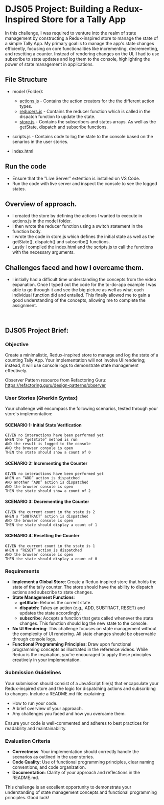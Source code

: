 # DJS05 Project: Building a Redux-Inspired Store for a Tally App

In this challenge, I was required to venture into the realm of state management by constructing a Redux-inspired store to manage the state of a simple Tally App. My primary goal is to manage the app's state changes efficiently, focusing on core functionalities like incrementing, decrementing, and resetting a counter. Instead of rendering changes on the UI, I had to use subscribe to state updates and log them to the console, highlighting the power of state management in applications.

## File Structure

-   model (Folder):

    -   [actions.js](https://github.com/haleigh27/HALVAL360_FTO2401_GroupA1_Haleigh-Valentine_DJS05/blob/main/model/actions.js) - Contains the action creators for the the different action types.
    -   [reducers.js](https://github.com/haleigh27/HALVAL360_FTO2401_GroupA1_Haleigh-Valentine_DJS05/blob/main/model/reducers.js) - Contains the reducer function which is called in the dispatch function to update the state.
    -   [store.js](https://github.com/haleigh27/HALVAL360_FTO2401_GroupA1_Haleigh-Valentine_DJS05/blob/main/model/store.js) - Contains the subscribers and states arrays. As well as the getState, dispatch and subscribe functions.

-   scripts.js - Contains code to log the state to the console based on the senarios in the user stories.
-   index.html

## Run the code

-   Ensure that the "Live Server" extention is installed on VS Code.
-   Run the code with live server and inspect the console to see the logged states.

## Overview of approach.

-   I created the store by defining the actions I wanted to execute in actions.js in the model folder.
-   I then wrote the reducer function using a switch statement in the function body.
-   I wrote the code in store.js which defines the initial state as well as the getState(), dispatch() and subscribe() functions.
-   Lastly I compiled the index.html and the scripts.js to call the functions with the necessary arguments.

## Challenges faced and how I overcame them.

-   I initially had a difficult time understanding the concepts from the video expanation. Once I typed out the code for the to-do-app example I was able to go through it and see the big picture as well as what each individual function did and entailed. This finally allowed me to gain a good understanding of the concepts, allowing me to complete the assignment.

</br>

## DJS05 Project Brief:

### Objective

Create a minimalistic, Redux-inspired store to manage and log the state of a counting Tally App. Your implementation will not involve UI rendering; instead, it will use console logs to demonstrate state management effectively.

Observer Pattern resource from Refactoring Guru: https://refactoring.guru/design-patterns/observer

### User Stories (Gherkin Syntax)

Your challenge will encompass the following scenarios, tested through your store's implementation:

#### SCENARIO 1: Initial State Verification

```
GIVEN no interactions have been performed yet
WHEN the “getState” method is run
AND the result is logged to the console
AND the browser console is open
THEN the state should show a count of 0
```

#### SCENARIO 2: Incrementing the Counter

```
GIVEN no interactions have been performed yet
WHEN an “ADD” action is dispatched
AND another “ADD” action is dispatched
AND the browser console is open
THEN the state should show a count of 2
```

#### SCENARIO 3: Decrementing the Counter

```
GIVEN the current count in the state is 2
WHEN a “SUBTRACT” action is dispatched
AND the browser console is open
THEN the state should display a count of 1
```

#### SCENARIO 4: Resetting the Counter

```
GIVEN the current count in the state is 1
WHEN a “RESET” action is dispatched
AND the browser console is open
THEN the state should display a count of 0
```

### Requirements

-   **Implement a Global Store**: Create a Redux-inspired store that holds the state of the tally counter. The store should have the ability to dispatch actions and subscribe to state changes.
-   **State Management Functions**:
    -   **getState**: Returns the current state.
    -   **dispatch**: Takes an action (e.g., ADD, SUBTRACT, RESET) and updates the state accordingly.
    -   **subscribe**: Accepts a function that gets called whenever the state changes. This function should log the new state to the console.
-   **No UI Rendering**: This challenge focuses on state management without the complexity of UI rendering. All state changes should be observable through console logs.
-   **Functional Programming Principles**: Draw upon functional programming concepts as illustrated in the reference videos. While Redux is the inspiration, you're encouraged to apply these principles creatively in your implementation.

### Submission Guidelines

Your submission should consist of a JavaScript file(s) that encapsulate your Redux-inspired store and the logic for dispatching actions and subscribing to changes. Include a README.md file explaining:

-   How to run your code.
-   A brief overview of your approach.
-   Any challenges you faced and how you overcame them.

Ensure your code is well-commented and adheres to best practices for readability and maintainability.

### Evaluation Criteria

-   **Correctness**: Your implementation should correctly handle the scenarios as outlined in the user stories.
-   **Code Quality**: Use of functional programming principles, clear naming conventions, and code organization.
-   **Documentation**: Clarity of your approach and reflections in the README.md.

This challenge is an excellent opportunity to demonstrate your understanding of state management concepts and functional programming principles. Good luck!

